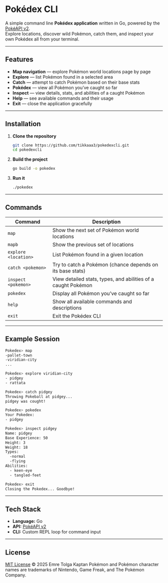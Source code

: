 # Pokédex CLI

A simple command line **Pokédex application** written in Go, powered by the [PokéAPI v2](https://pokeapi.co/).  
Explore locations, discover wild Pokémon, catch them, and inspect your own Pokédex all from your terminal.

---

## Features

-  **Map navigation** — explore Pokémon world locations page by page  
-  **Explore** — list Pokémon found in a selected area  
-  **Catch** — attempt to catch Pokémon based on their base stats  
-  **Pokédex** — view all Pokémon you’ve caught so far  
-  **Inspect** — view details, stats, and abilities of a caught Pokémon  
-  **Help** — see available commands and their usage  
-  **Exit** — close the application gracefully  

---

## Installation

1. **Clone the repository**
   ```bash
   git clone https://github.com/tikkaaa3/pokedexcli.git
   cd pokedexcli
   ```

2. **Build the project**
   ```bash
   go build -o pokedex
   ```

3. **Run it**
   ```bash
   ./pokedex
   ```

---

## Commands

| Command | Description |
|----------|-------------|
| `map` | Show the next set of Pokémon world locations |
| `mapb` | Show the previous set of locations |
| `explore <location>` | List Pokémon found in a given location |
| `catch <pokemon>` | Try to catch a Pokémon (chance depends on its base stats) |
| `inspect <pokemon>` | View detailed stats, types, and abilities of a caught Pokémon |
| `pokedex` | Display all Pokémon you’ve caught so far |
| `help` | Show all available commands and descriptions |
| `exit` | Exit the Pokédex CLI |

---

## Example Session

```bash
Pokedex> map
-pallet-town
-viridian-city
...

Pokedex> explore viridian-city
- pidgey
- rattata

Pokedex> catch pidgey
Throwing Pokeball at pidgey...
pidgey was cought!

Pokedex> pokedex
Your Pokedex:
- pidgey

Pokedex> inspect pidgey
Name: pidgey
Base Experience: 50
Height: 3
Weight: 18
Types:
  -normal
  -flying
Abilities:
  - keen-eye
  - tangled-feet

Pokedex> exit
Closing the Pokedex... Goodbye!
```

---

## Tech Stack

- **Language:** Go
- **API:** [PokéAPI v2](https://pokeapi.co/)
- **CLI:** Custom REPL loop for command input

---

## License

[MIT License](./LICENSE) © 2025 Emre Tolga Kaptan
Pokémon and Pokémon character names are trademarks of Nintendo, Game Freak, and The Pokémon Company.

